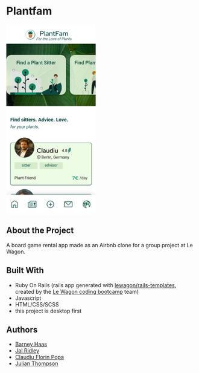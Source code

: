 <!-- <img src="https://github.com/JulianLovesJiuJitsu/game_changer/tree/master/app/assets/images" height="500" /> -->

# **Plantfam**

<img src="https://github.com/brednadflex/plantfam/blob/master/app/assets/images/readme-landing.jpg" height="500" />

## **About the Project**

A board game rental app made as an Airbnb clone for a group project at Le Wagon.

## **Built With**

-   Ruby On Rails (rails app generated with [lewagon/rails-templates](https://github.com/lewagon/rails-templates), created by the [Le Wagon coding bootcamp](https://www.lewagon.com) team)
-   Javascript
-   HTML/CSS/SCSS
-   this project is desktop first

## **Authors**

-   [Barney Haas](https://github.com/brednadflex)
-   [Jal Ridley](https://github.com/jalridley)
-   [Claudiu Florin Popa](https://github.com/Claudiu7672)
-   [Julian Thompson](https://github.com/JulianLovesJiuJitsu)
